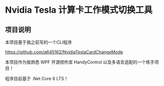 # Nvidia Tesla 计算卡工作模式切换工具

## 项目说明

本项目基于我之前写的一个CLI程序

https://github.com/a645162/NvidiaTeslaCardChangeMode

本项目作为我熟悉 WPF 开源控件库 HandyControl 以及多语言适配的一个练手项目！

程序目前基于 .Net Core 6 LTS！